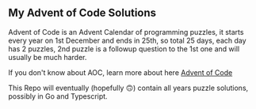 ## My Advent of Code Solutions

Advent of Code is an Advent Calendar of programming puzzles, it starts every year on 1st December and ends in 25th, so total 25 days, each day has 2 puzzles, 2nd puzzle is a followup question to the 1st one and will usually be much harder.

If you don't know about AOC, learn more about here [Advent of Code](https://adventofcode.com/about)

This Repo will eventually (hopefully 🙃) contain all years puzzle solutions, possibly in Go and Typescript.
